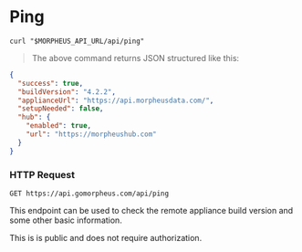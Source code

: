 # Ping

```shell
curl "$MORPHEUS_API_URL/api/ping"
```

> The above command returns JSON structured like this:

```json
{
  "success": true,
  "buildVersion": "4.2.2",
  "applianceUrl": "https://api.morpheusdata.com/",
  "setupNeeded": false,
  "hub": {
    "enabled": true,
    "url": "https://morpheushub.com"
  }
}
```

### HTTP Request

`GET https://api.gomorpheus.com/api/ping`


This endpoint can be used to check the remote appliance build version and some other basic information.

This is is public and does not require authorization.
